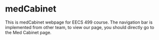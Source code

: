 # medCabinet
This is medCabinet webpage for EECS 499 course.
The navigation bar is implemented from other team, to view our page, you should directly go to the Med Cabinet page.